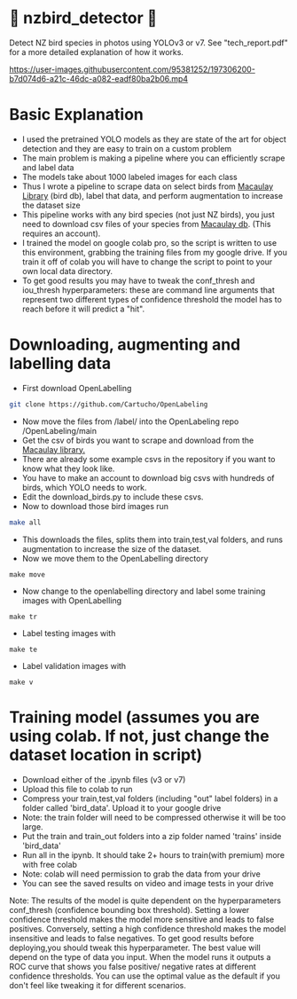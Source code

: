 # 🦜 nzbird_detector 🦜
Detect NZ bird species in photos using YOLOv3 or v7.
See "tech_report.pdf" for a more detailed explanation of how it works.

https://user-images.githubusercontent.com/95381252/197306200-b7d074d6-a21c-46dc-a082-eadf80ba2b06.mp4

# Basic Explanation
- I used the pretrained YOLO models as they are state of the art for object detection and they are easy to train on a custom problem
- The main problem is making a pipeline where you can efficiently scrape and label data
- The models take about 1000 labeled images for each class
- Thus I wrote a pipeline to scrape data on select birds from <a href="https://www.macaulaylibrary.org">Macaulay Library</a> (bird db), label that data, and perform augmentation to increase the dataset size
- This pipeline works with any bird species (not just NZ birds), you just need to download csv files of your species from <a href="https://www.macaulaylibrary.org">Macaulay db</a>. (This requires an account).
- I trained the model on google colab pro, so the script is written to use this environment, grabbing the training files from my google drive. If you train it off of colab you will have to change the script to point to your own local data directory.
- To get good results you may have to tweak the conf_thresh and iou_thresh hyperparameters: these are command line arguments that represent two different types of confidence threshold the model has to reach before it will predict a "hit".

# Downloading, augmenting and labelling data

- First download OpenLabelling
```bash
git clone https://github.com/Cartucho/OpenLabeling
```
- Now move the files from /label/ into the OpenLabeling repo /OpenLabeling/main
- Get the csv of birds you want to scrape and download from the <a href="https://www.macaulaylibrary.org">Macaulay library.</a>
- There are already some example csvs in the repository if you want to know what they look like.
- You have to make an account to download big csvs with hundreds of birds, which YOLO needs to work.
- Edit the download_birds.py to include these csvs.
- Now to download those bird images run 
```bash
make all
```
- This downloads the files, splits them into train,test,val folders, and runs augmentation 
to increase the size of the dataset. 
- Now we move them to the OpenLabelling directory
```
make move
```
- Now change to the openlabelling directory and label some training images with OpenLabelling 
```
make tr
```
- Label testing images with
```
make te
```
- Label validation images with
```
make v
```

# Training model (assumes you are using colab. If not, just change the dataset location in script)
- Download either of the .ipynb files (v3 or v7)
- Upload this file to colab to run
- Compress your train,test,val folders (including "out" label folders) in a folder called 'bird_data'. Upload it to your google drive
- Note: the train folder will need to be compressed otherwise it will be too large.
- Put the train and train_out folders into a zip folder named 'trains' inside 'bird_data'
- Run all in the ipynb. It should take 2+ hours to train(with premium) more with free colab
- Note: colab will need permission to grab the data from your drive
- You can see the saved results on video and image tests in your drive

Note: 
The results of the model is quite dependent on the hyperparameters conf_thresh (confidence bounding box threshold).
Setting a lower confidence threshold makes the model more sensitive and leads to false positives. 
Conversely, setting a high confidence threshold makes the model insensitive and leads to false negatives.
To get good results before deploying,you should tweak this hyperparameter.
The best value will depend on the type of data you input. When the model runs it outputs a ROC curve that shows you false positive/ negative rates at different confidence thresholds. You can use the optimal value as the default if you don't feel like tweaking it for different scenarios.
